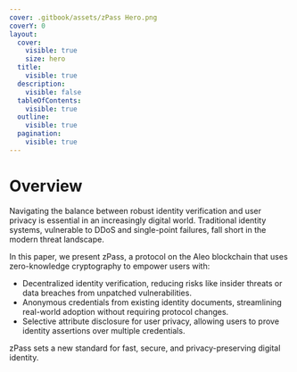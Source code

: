 ```yaml
---
cover: .gitbook/assets/zPass Hero.png
coverY: 0
layout:
  cover:
    visible: true
    size: hero
  title:
    visible: true
  description:
    visible: false
  tableOfContents:
    visible: true
  outline:
    visible: true
  pagination:
    visible: true
---
```


# Overview

Navigating the balance between robust identity verification and user privacy is essential in an increasingly digital world. Traditional identity systems, vulnerable to DDoS and single-point failures, fall short in the modern threat landscape.

In this paper, we present zPass, a protocol on the Aleo blockchain that uses zero-knowledge cryptography to empower users with:

* Decentralized identity verification, reducing risks like insider threats or data breaches from unpatched vulnerabilities.
* Anonymous credentials from existing identity documents, streamlining real-world adoption without requiring protocol changes.
* Selective attribute disclosure for user privacy, allowing users to prove identity assertions over multiple credentials.

zPass sets a new standard for fast, secure, and privacy-preserving digital identity.
